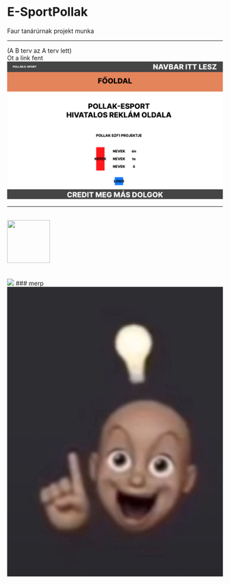 # E-SportPollak
Faur tanárúrnak projekt munka

<hr>
(A B terv az A terv lett) <br>
Ot a link fent <br>

<img src="terv.png">

<hr>



<br>
<img src="https://img1.picmix.com/output/pic/normal/6/1/0/6/12126016_fcf13.gif" width="100" height="100">
<br>
<br>
<br>
<img src="https://media.tenor.com/Z6SD6vtXZS8AAAAj/merp.gif">
### merp
<img src="heureka.jpg">

